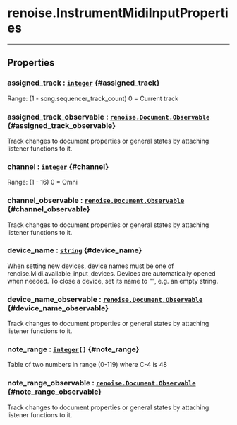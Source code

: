 # renoise.InstrumentMidiInputProperties  

---  
## Properties
### assigned_track : [`integer`](/API/builtins/integer.md) {#assigned_track}
Range: (1 - song.sequencer_track_count) 0 = Current track

### assigned_track_observable : [`renoise.Document.Observable`](/API/renoise/renoise.Document.Observable.md) {#assigned_track_observable}
Track changes to document properties or general states by attaching listener
functions to it.

### channel : [`integer`](/API/builtins/integer.md) {#channel}
Range: (1 - 16) 0 = Omni

### channel_observable : [`renoise.Document.Observable`](/API/renoise/renoise.Document.Observable.md) {#channel_observable}
Track changes to document properties or general states by attaching listener
functions to it.

### device_name : [`string`](/API/builtins/string.md) {#device_name}
When setting new devices, device names must be one of
renoise.Midi.available_input_devices.
Devices are automatically opened when needed. To close a device, set its
name to "", e.g. an empty string.

### device_name_observable : [`renoise.Document.Observable`](/API/renoise/renoise.Document.Observable.md) {#device_name_observable}
Track changes to document properties or general states by attaching listener
functions to it.

### note_range : [`integer`](/API/builtins/integer.md)`[]` {#note_range}
Table of two numbers in range (0-119) where C-4 is 48

### note_range_observable : [`renoise.Document.Observable`](/API/renoise/renoise.Document.Observable.md) {#note_range_observable}
Track changes to document properties or general states by attaching listener
functions to it.

  

